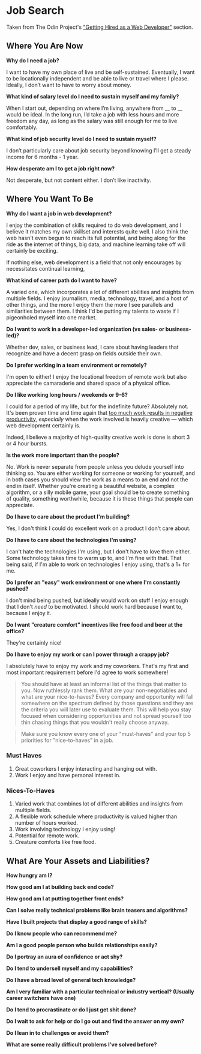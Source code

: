# Job Search

Taken from The Odin Project's ["Getting Hired as a Web Developer"](http://www.theodinproject.com/getting-hired-as-a-web-developer) section.

## Where You Are Now

**Why do I need a job?**

I want to have my own place of live and be self-sustained. Eventually, I want to be locationally independent and be able to live or travel where I please. Ideally, I don’t want to have to worry about money.

**What kind of salary level do I need to sustain myself and my family?**

When I start out, depending on where I’m living, anywhere from __ to __ would be ideal. In the long run, I’d take a job with less hours and more freedom any day, as long as the salary was still enough for me to live comfortably.

**What kind of job security level do I need to sustain myself?**

I don’t particularly care about job security beyond knowing I’ll get a steady income for 6 months - 1 year.

**How desperate am I to get a job right now?**

Not desperate, but not content either. I don’t like inactivity.

## Where You Want To Be

**Why do I want a job in web development?**

I enjoy the combination of skills required to do web development, and I believe it matches my own skillset and interests quite well. I also think the web hasn't even begun to reach its full potential, and being along for the ride as the internet of things, big data, and machine learning take off will certainly be exciting.

If nothing else, web development is a field that not only encourages by necessitates continual learning, 

**What kind of career path do I want to have?**

A varied one, which incorporates a lot of different abilities and insights from multiple fields. I enjoy journalism, media, technology, travel, and a host of other things, and the more I enjoy them the more I see parallels and similarities between them. I think I'd be putting my talents to waste if I pigeonholed myself into one market.

**Do I want to work in a developer-led organization (vs sales- or business-led)?**

Whether dev, sales, or business lead, I care about having leaders that recognize and have a decent grasp on fields outside their own.

**Do I prefer working in a team environment or remotely?**

I'm open to either! I enjoy the locational freedom of remote work but also appreciate the camaraderie and shared space of a physical office.

**Do I like working long hours / weekends or 9-6?**

I could for a period of my life, but for the indefinite future? Absolutely not. It's been proven time and time again that [too much work results in negative productivity,](http://lengstorf.com/overtime-hurts-productivity/?utm_source=medium-com&utm_medium=negative-productivity&utm_campaign=overkill-cult) *especially* when the work involved is heavily creative — which web development certainly is.

Indeed, I believe a majority of high-quality creative work is done is short 3 or 4 hour bursts. 

**Is the work more important than the people?**

No. Work is never separate from people unless you delude yourself into thinking so. You are either working for someone or working for yourself, and in both cases you should view the work as a means to an end and not the end in itself. Whether you're creating a beautiful website, a complex algorithm, or a silly mobile game, your goal should be to create something of quality, something worthwhile, because it is these things that people can appreciate.

**Do I have to care about the product I'm building?**

Yes, I don't think I could do excellent work on a product I don't care about.

**Do I have to care about the technologies I'm using?**

I can't hate the technologies I'm using, but I don't have to love them either. Some technology takes time to warm up to, and I'm fine with that. That being said, if I'm able to work on technologies I enjoy using, that's a 1+ for me.

**Do I prefer an "easy" work environment or one where I'm constantly pushed?**

I don't mind being pushed, but ideally would work on stuff I enjoy enough that I don't *need* to be motivated. I should work hard because I want to, because I enjoy it.

**Do I want "creature comfort" incentives like free food and beer at the office?**

They're certainly nice!

**Do I have to enjoy my work or can I power through a crappy job?**

I absolutely have to enjoy my work and my coworkers. That's my first and most important requirement before I'd agree to work somewhere!

> You should have at least an informal list of the things that matter to you. Now ruthlessly rank them. What are your non-negotiables and what are your nice-to-haves? Every company and opportunity will fall somewhere on the spectrum defined by those questions and they are the criteria you will later use to evaluate them. This will help you stay focused when considering opportunities and not spread yourself too thin chasing things that you wouldn't really choose anyway.

> Make sure you know every one of your "must-haves" and your top 5 priorities for "nice-to-haves" in a job.

### Must Haves
1. Great coworkers I enjoy interacting and hanging out with.
2. Work I enjoy and have personal interest in.

### Nices-To-Haves
1. Varied work that combines lot of different abilities and insights from multiple fields.
2. A flexible work schedule where productivity is valued higher than number of hours worked.
3. Work involving technology I enjoy using!
4. Potential for remote work.
5. Creature comforts like free food.

## What Are Your Assets and Liabilities?

**How hungry am I?**

**How good am I at building back end code?**

**How good am I at putting together front ends?**

**Can I solve really technical problems like brain teasers and algorithms?**

**Have I built projects that display a good range of skills?**

**Do I know people who can recommend me?**

**Am I a good people person who builds relationships easily?**

**Do I portray an aura of confidence or act shy?**

**Do I tend to undersell myself and my capabilities?**

**Do I have a broad level of general tech knowledge?**

**Am I very familiar with a particular technical or industry vertical? (Usually career switchers have one)**

**Do I tend to procrastinate or do I just get shit done?**

**Do I wait to ask for help or do I go out and find the answer on my own?**

**Do I lean in to challenges or avoid them?**

**What are some really difficult problems I've solved before?**
